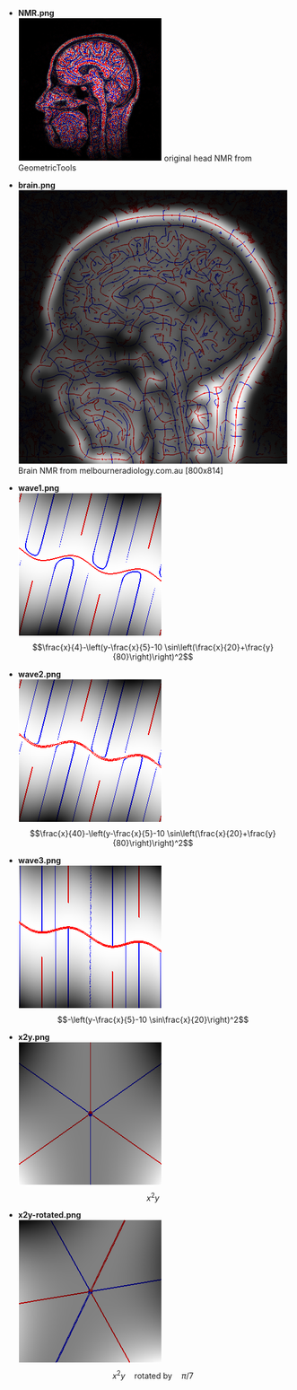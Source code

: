   + **NMR.png**  
    ![NMR.png](https://github.com/melnikovsky/GeometricTools/blob/algoridge/GTE/Samples/Imagics/ExtractRidges/NMR.png)
    original head NMR from GeometricTools  
  + **brain.png**   
    ![brain.png](https://github.com/melnikovsky/GeometricTools/blob/algoridge/GTE/Samples/Imagics/ExtractRidges/brain.png)  
    Brain NMR from melbourneradiology.com.au [800x814]  

  + **wave1.png**  
    ![wave1.png](https://github.com/melnikovsky/GeometricTools/blob/algoridge/GTE/Samples/Imagics/ExtractRidges/wave1.png)
    $$\frac{x}{4}-\left(y-\frac{x}{5}-10 \sin\left(\frac{x}{20}+\frac{y}{80}\right)\right)^2$$
  + **wave2.png**  
    ![wave2.png](https://github.com/melnikovsky/GeometricTools/blob/algoridge/GTE/Samples/Imagics/ExtractRidges/wave2.png)
    $$\frac{x}{40}-\left(y-\frac{x}{5}-10 \sin\left(\frac{x}{20}+\frac{y}{80}\right)\right)^2$$
  + **wave3.png**  
    ![wave3.png](https://github.com/melnikovsky/GeometricTools/blob/algoridge/GTE/Samples/Imagics/ExtractRidges/wave3.png)
    $$-\left(y-\frac{x}{5}-10 \sin\frac{x}{20}\right)^2$$

  + **x2y.png**  
    ![x2y.png](https://github.com/melnikovsky/GeometricTools/blob/algoridge/GTE/Samples/Imagics/ExtractRidges/x2y.png)
    $$x^2 y$$
  + **x2y-rotated.png**  
    ![x2y-rotated.png](https://github.com/melnikovsky/GeometricTools/blob/algoridge/GTE/Samples/Imagics/ExtractRidges/x2y-rotated.png)
    $$x^2 y \quad \text{rotated by} \quad \pi/7$$
